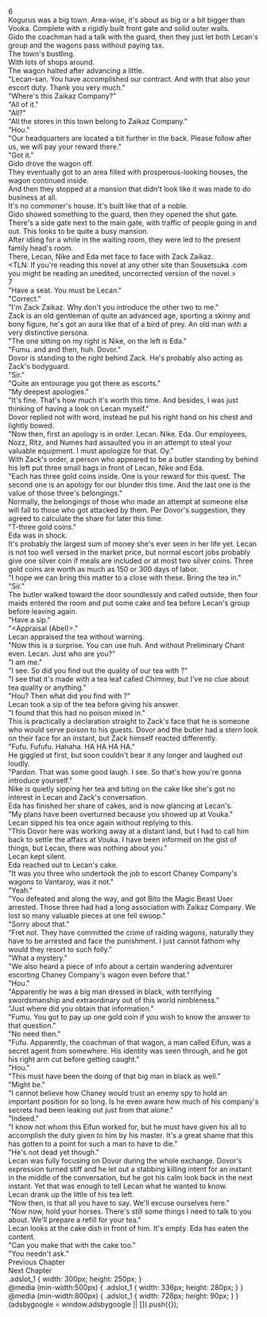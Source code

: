 6<br/>
Kogurus was a big town. Area-wise, it's about as big or a bit bigger than Vouka. Complete with a rigidly built front gate and solid outer walls.<br/>
Gido the coachman had a talk with the guard, then they just let both Lecan's group and the wagons pass without paying tax.<br/>
The town's bustling.<br/>
With lots of shops around.<br/>
The wagon halted after advancing a little.<br/>
"Lecan-san. You have accomplished our contract. And with that also your escort duty. Thank you very much."<br/>
"Where's this Zaikaz Company?"<br/>
"All of it."<br/>
"All?"<br/>
"All the stores in this town belong to Zaikaz Company."<br/>
"Hou."<br/>
"Our headquarters are located a bit further in the back. Please follow after us, we will pay your reward there."<br/>
"Got it."<br/>
Gido drove the wagon off.<br/>
They eventually got to an area filled with prosperous-looking houses, the wagon continued inside.<br/>
And then they stopped at a mansion that didn't look like it was made to do business at all.<br/>
It's no commoner's house. It's built like that of a noble.<br/>
Gido showed something to the guard, then they opened the shut gate.<br/>
There's a side gate next to the main gate, with traffic of people going in and out. This looks to be quite a busy mansion.<br/>
After idling for a while in the waiting room, they were led to the present family head's room.<br/>
There, Lecan, Nike and Eda met face to face with Zack Zaikaz.<br/>
<TLN: If you're reading this novel at any other site than Sousetsuka .com you might be reading an unedited, uncorrected version of the novel.><br/>
7<br/>
"Have a seat. You must be Lecan."<br/>
"Correct."<br/>
"I'm Zack Zaikaz. Why don't you introduce the other two to me."<br/>
Zack is an old gentleman of quite an advanced age, sporting a skinny and bony figure, he's got an aura like that of a bird of prey. An old man with a very distinctive persona.<br/>
"The one sitting on my right is Nike, on the left is Eda."<br/>
"Fumu. <Nike the Comet Cutter> and <Eda of Thousand Shots> and then, <Overlord Lecan> huh. Dovor."<br/>
Dovor is standing to the right behind Zack. He's probably also acting as Zack's bodyguard.<br/>
"Sir."<br/>
"Quite an entourage you got there as escorts."<br/>
"My deepest apologies."<br/>
"It's fine. That's how much it's worth this time. And besides, I was just thinking of having a look on Lecan myself."<br/>
Dovor replied not with word, instead he put his right hand on his chest and lightly bowed.<br/>
"Now then, first an apology is in order. Lecan. Nike. Eda. Our employees, Nozz, Ritz, and Numes had assaulted you in an attempt to steal your valuable equipment. I must apologize for that. Oy."<br/>
With Zack's order, a person who appeared to be a butler standing by behind his left put three small bags in front of Lecan, Nike and Eda.<br/>
"Each has three gold coins inside. One is your reward for this quest. The second one is an apology for our blunder this time. And the last one is the value of those three's belongings."<br/>
Normally, the belongings of those who made an attempt at someone else will fall to those who got attacked by them. Per Dovor's suggestion, they agreed to calculate the share for later this time.<br/>
"T-three gold coins."<br/>
Eda was in shock.<br/>
It's probably the largest sum of money she's ever seen in her life yet. Lecan is not too well versed in the market price, but normal escort jobs probably give one silver coin if meals are included or at most two silver coins. Three gold coins are worth as much as 150 or 300 days of labor.<br/>
"I hope we can bring this matter to a close with these. Bring the tea in."<br/>
"Sir."<br/>
The butler walked toward the door soundlessly and called outside, then four maids entered the room and put some cake and tea before Lecan's group before leaving again.<br/>
"Have a sip."<br/>
"<Appraisal (Abel)>."<br/>
Lecan appraised the tea without warning.<br/>
"Now this is a surprise. You can use <Appraisal> huh. And without Preliminary Chant even. Lecan. Just who are you?"<br/>
"I am me."<br/>
"I see. So did you find out the quality of our tea with <Appraisal>?"<br/>
"I see that it's made with a tea leaf called Chimney, but I've no clue about tea quality or anything."<br/>
"Hou? Then what did you find with <Appraisal>?"<br/>
Lecan took a sip of the tea before giving his answer. <br/>
"I found that this had no poison mixed in."<br/>
This is practically a declaration straight to Zack's face that he is someone who would serve poison to his guests. Dovor and the butler had a stern look on their face for an instant, but Zack himself reacted differently.<br/>
"Fufu. Fufufu. Hahaha. HA HA HA HA."<br/>
He giggled at first, but soon couldn't bear it any longer and laughed out loudly.<br/>
"Pardon. That was some good laugh. I see. So that's how you're gonna introduce yourself."<br/>
Nike is quietly sipping her tea and biting on the cake like she's got no interest in Lecan and Zack's conversation.<br/>
Eda has finished her share of cakes, and is now glancing at Lecan's.<br/>
"My plans have been overturned because you showed up at Vouka."<br/>
Lecan sipped his tea once again without replying to this.<br/>
"This Dovor here was working away at a distant land, but I had to call him back to settle the affairs at Vouka. I have been informed on the gist of things, but Lecan, there was nothing about you."<br/>
Lecan kept silent.<br/>
Eda reached out to Lecan's cake.<br/>
"It was you three who undertook the job to escort Chaney Company's wagons to Vantaroy, was it not."<br/>
"Yeah."<br/>
"You defeated <Bufuz of Crushing Hammer> and <Jiba of Evil Eyes> along the way, and got Bito the Magic Beast User arrested. Those three had had a long association with Zaikaz Company. We lost so many valuable pieces at one fell swoop."<br/>
"Sorry about that."<br/>
"Fret not. They have committed the crime of raiding wagons, naturally they have to be arrested and face the punishment. I just cannot fathom why would they resort to such folly."<br/>
"What a mystery."<br/>
"We also heard a piece of info about a certain wandering adventurer escorting Chaney Company's wagon even before that."<br/>
"Hou."<br/>
"Apparently he was a big man dressed in black, with terrifying swordsmanship and extraordinary out of this world nimbleness."<br/>
"Just where did you obtain that information."<br/>
"Fumu. You got to pay up one gold coin if you wish to know the answer to that question."<br/>
"No need then."<br/>
"Fufu. Apparently, the coachman of that wagon, a man called Eifun, was a secret agent from somewhere. His identity was seen through, and he got his right arm cut before getting caught."<br/>
"Hou."<br/>
"This must have been the doing of that big man in black as well."<br/>
"Might be."<br/>
"I cannot believe how Chaney would trust an enemy spy to hold an important position for so long. Is he even aware how much of his company's secrets had been leaking out just from that alone."<br/>
"Indeed."<br/>
"I know not whom this Eifun worked for, but he must have given his all to accomplish the duty given to him by his master. It's a great shame that this has gotten to a point for such a man to have to die."<br/>
"He's not dead yet though."<br/>
Lecan was fully focusing on Dovor during the whole exchange. Dovor's expression turned stiff and he let out a stabbing killing intent for an instant in the middle of the conversation, but he got his calm look back in the next instant. Yet that was enough to tell Lecan what he wanted to know.<br/>
Lecan drank up the little of his tea left.<br/>
"Now then, is that all you have to say. We'll excuse ourselves here."<br/>
"Now now, hold your horses. There's still some things I need to talk to you about. We'll prepare a refill for your tea."<br/>
Lecan looks at the cake dish in front of him. It's empty. Eda has eaten the content.<br/>
"Can you make that with the cake too."<br/>
"You needn't ask."<br/>
Previous Chapter<br/>
Next Chapter <br/>
.adslot_1 { width: 300px; height: 250px; }<br/>
@media (min-width:500px) { .adslot_1 { width: 336px; height: 280px; } }<br/>
@media (min-width:800px) { .adslot_1 { width: 728px; height: 90px; } }<br/>
(adsbygoogle = window.adsbygoogle || []).push({});<br/>
